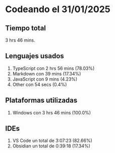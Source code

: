 # Codeando el 31/01/2025

## Tiempo total
3 hrs 46 mins.

## Lenguajes usados
1. TypeScript con 2 hrs 56 mins (78.03%)
1. Markdown con 39 mins (17.34%)
1. JavaScript con 9 mins (4.23%)
1. Other con 54 secs (0.4%)

## Plataformas utilizadas
1. Windows con 3 hrs 46 mins (100.0%)

## IDEs
1. VS Code un total de 3:07:23 (82.66%)
1. Obsidian un total de 0:39:18 (17.34%)
